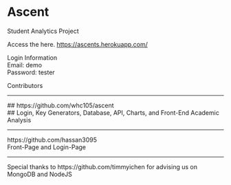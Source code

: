 # Ascent
Student Analytics Project

Access the here.
https://ascents.herokuapp.com/

Login Information
<br>
Email: demo
<br>
Password: tester


Contributors
<hr>
## https://github.com/whc105/ascent
<br>
## Login, Key Generators, Database, API, Charts, and Front-End Academic Analysis
<hr>
https://github.com/hassan3095
<br>
Front-Page and Login-Page

<hr>
Special thanks to https://github.com/timmyichen for advising us on MongoDB and NodeJS
